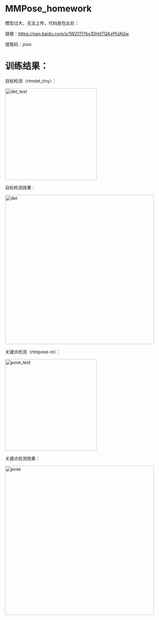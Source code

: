# MMPose_homework

模型过大，无法上传，代码放在此处：

链接：https://pan.baidu.com/s/1WZtTf7bs1DHdTQAzPfJAQw 

提取码：jooo
# 训练结果：
目标检测（rtmdet_tiny）：

<img width="295" alt="det_test" src="https://github.com/piguaizjx/MMPose_homework/assets/114277944/b9a3d7d7-6b38-400e-ab91-c77af0e0ae4e">

目标检测效果：

<img width="480" alt="det" src="https://github.com/piguaizjx/MMPose_homework/assets/114277944/d694aab1-3f08-453c-aafd-b24abf538fed">


关键点检测（rtmpose-m）：

<img width="295" alt="pose_test" src="https://github.com/piguaizjx/MMPose_homework/assets/114277944/871bace1-e222-442f-89ba-b5e1b7e0aa2d">

关键点检测效果：

<img width="480" alt="pose" src="https://github.com/piguaizjx/MMPose_homework/assets/114277944/0ca9b9a2-04db-4705-bb0f-b2177fa0de07">
